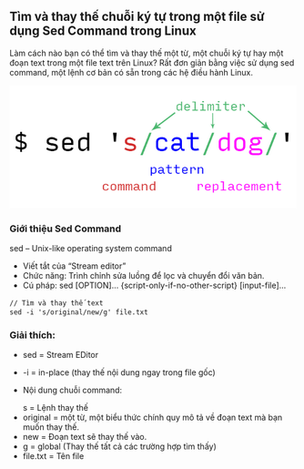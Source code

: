 ## Tìm và thay thế chuỗi ký tự trong một file sử dụng Sed Command trong Linux


Làm cách nào bạn có thể tìm và thay thế một từ, một chuỗi ký tự hay một đoạn text trong một file text trên Linux? Rất đơn giản bằng việc sử dụng sed command, một lệnh cơ bản có sẵn trong các hệ điều hành Linux.

<img src="/Note/img/linux1.png">

### Giới thiệu Sed Command
sed – Unix-like operating system command

+ Viết tắt của “Stream editor”
+ Chức năng: Trình chỉnh sửa luồng để lọc và chuyển đổi văn bản.
+ Cú pháp: sed [OPTION]… {script-only-if-no-other-script} [input-file]…

```
// Tìm và thay thế text
sed -i 's/original/new/g' file.txt

```
### Giải thích:

* sed = Stream EDitor

* -i = in-place (thay thế nội dung ngay trong file gốc)

* Nội dung chuỗi command:

<ul> s = Lệnh thay thế

 <li> original = một từ, một biểu thức chính quy mô tả về đoạn text mà bạn muốn thay thế. </li> 

 <li> new = Đoạn text sẽ thay thế vào. </li>

 <li> g = global (Thay thế tất cả các trường hợp tìm thấy) </li>

 <li> file.txt = Tên file </li>
</ul>







